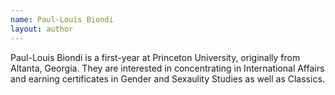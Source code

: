 ```yaml
---
name: Paul-Louis Biondi
layout: author
--- 
```


Paul-Louis Biondi is a first-year at Princeton University, originally from Altanta, Georgia. They are interested in concentrating in International Affairs and earning certificates in Gender and Sexaulity Studies as well as Classics.
